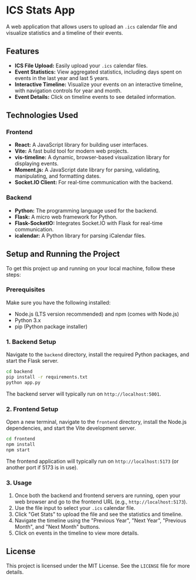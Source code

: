 # ICS Stats App

A web application that allows users to upload an `.ics` calendar file and visualize statistics and a timeline of their events.

## Features

*   **ICS File Upload:** Easily upload your `.ics` calendar files.
*   **Event Statistics:** View aggregated statistics, including days spent on events in the last year and last 5 years.
*   **Interactive Timeline:** Visualize your events on an interactive timeline, with navigation controls for year and month.
*   **Event Details:** Click on timeline events to see detailed information.

## Technologies Used

### Frontend
*   **React:** A JavaScript library for building user interfaces.
*   **Vite:** A fast build tool for modern web projects.
*   **vis-timeline:** A dynamic, browser-based visualization library for displaying events.
*   **Moment.js:** A JavaScript date library for parsing, validating, manipulating, and formatting dates.
*   **Socket.IO Client:** For real-time communication with the backend.

### Backend
*   **Python:** The programming language used for the backend.
*   **Flask:** A micro web framework for Python.
*   **Flask-SocketIO:** Integrates Socket.IO with Flask for real-time communication.
*   **icalendar:** A Python library for parsing iCalendar files.

## Setup and Running the Project

To get this project up and running on your local machine, follow these steps:

### Prerequisites

Make sure you have the following installed:
*   Node.js (LTS version recommended) and npm (comes with Node.js)
*   Python 3.x
*   pip (Python package installer)

### 1. Backend Setup

Navigate to the `backend` directory, install the required Python packages, and start the Flask server.

```bash
cd backend
pip install -r requirements.txt
python app.py
```
The backend server will typically run on `http://localhost:5001`.

### 2. Frontend Setup

Open a new terminal, navigate to the `frontend` directory, install the Node.js dependencies, and start the Vite development server.

```bash
cd frontend
npm install
npm start
```
The frontend application will typically run on `http://localhost:5173` (or another port if 5173 is in use).

### 3. Usage

1.  Once both the backend and frontend servers are running, open your web browser and go to the frontend URL (e.g., `http://localhost:5173`).
2.  Use the file input to select your `.ics` calendar file.
3.  Click "Get Stats" to upload the file and see the statistics and timeline.
4.  Navigate the timeline using the "Previous Year", "Next Year", "Previous Month", and "Next Month" buttons.
5.  Click on events in the timeline to view more details.

## License

This project is licensed under the MIT License. See the `LICENSE` file for more details.

